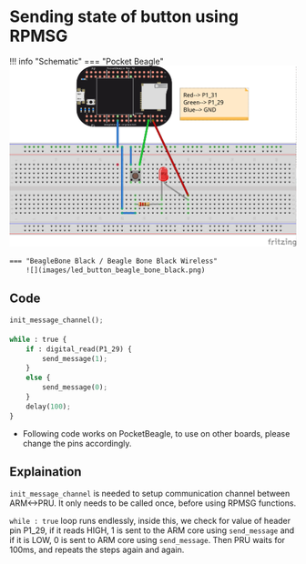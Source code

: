 # Sending state of button using RPMSG

!!! info "Schematic"
    === "Pocket Beagle"
        ![](images/led_button_pocket_beagle.png)   

    === "BeagleBone Black / Beagle Bone Black Wireless"
        ![](images/led_button_beagle_bone_black.png)   

## Code

```python
init_message_channel();

while : true {
    if : digital_read(P1_29) {
        send_message(1);
    }
    else {
        send_message(0);
    }
    delay(100);
}
```

* Following code works on PocketBeagle, to use on other boards, please change the pins accordingly.

## Explaination

`init_message_channel` is needed to setup communication channel between ARM<->PRU. It only needs to be called once, before using RPMSG functions. 

`while : true` loop runs endlessly, inside this, we check for value of header pin P1_29, if it reads HIGH, 1 is sent to the ARM core using `send_message` and if it is LOW, 0 is sent to ARM core using `send_message`. Then PRU waits for 100ms, and repeats the steps again and again.
